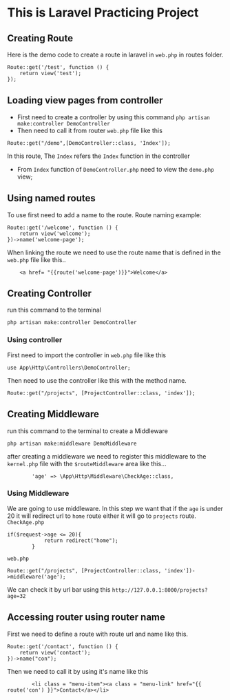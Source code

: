 # This is Laravel Practicing Project


## Creating Route
Here is the demo code to create a route in laravel in `web.php` in routes folder.
```
Route::get('/test', function () {
    return view('test');
});
```

## Loading view pages from controller
- First need to create a controller by using this command ```php artisan make:controller DemoController```
- Then need to call it from router ```web.php``` file like this 
```
Route::get("/demo",[DemoController::class, 'Index']);
``` 
In this route, The ```Index``` refers the ```Index``` function in the controller
- From ```Index``` function of ```DemoController.php``` need to view the ```demo.php``` view; 

## Using named routes
To use first need to add a name to the route. Route naming example: 
```
Route::get('/welcome', function () {
    return view('welcome');
})->name('welcome-page');
```
When linking the route we need to use the route name that is defined in the ```web.php``` file like this..
```
    <a href= "{{route('welcome-page')}}">Welcome</a>
```
## Creating Controller 
run this command to the terminal
````
php artisan make:controller DemoController
````

### Using controller 
First need to import the controller in ```web.php``` file like this 
````
use App\Http\Controllers\DemoController;

````
Then need to use the controller like this with the method name.  
````
Route::get("/projects", [ProjectController::class, 'index']);

````

## Creating Middleware
run this command to the terminal to create a Middleware
```
php artisan make:middleware DemoMiddleware
```
after creating a middleware we need to register this middleware to the ```kernel.php``` file with the ```$routeMiddleware``` area like this...
````
        'age' => \App\Http\Middleware\CheckAge::class,
````
### Using Middleware
We are going to use middleware. In this step we want that if the ```age``` is under 20 it will redirect url to ```home``` route either it will go to ```projects``` route. 
```CheckAge.php```
````
if($request->age <= 20){
            return redirect("home");
        }
````
```web.php```
````
Route::get("/projects", [ProjectController::class, 'index'])->middleware('age');
````
We can check it by url bar using this ```http://127.0.0.1:8000/projects?age=32```

## Accessing router using router name
First we need to define a route with route url and name like this. 
```
Route::get('/contact', function () {
    return view('contact');
})->name("con");
```

Then we need to call it by using it's name like this 
```
        <li class = "menu-item"><a class = "menu-link" href="{{ route('con') }}">Contact</a></li>
```

